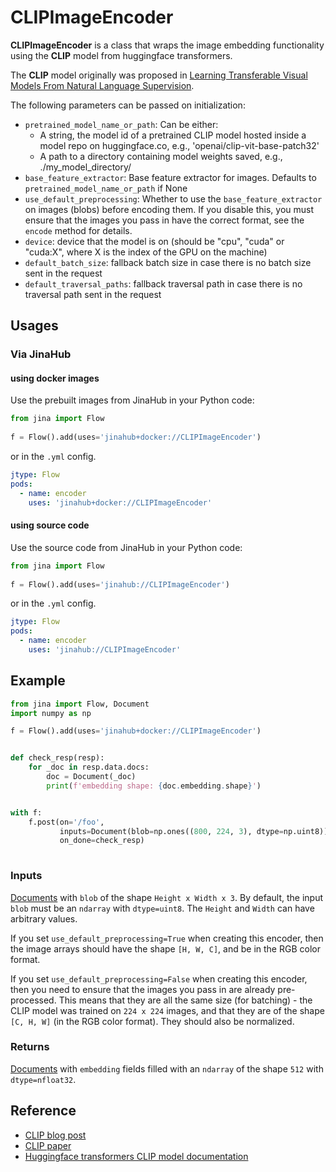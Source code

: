 # CLIPImageEncoder

**CLIPImageEncoder** is a class that wraps the image embedding functionality using the **CLIP** model from huggingface transformers.

The **CLIP** model originally was proposed in [Learning Transferable Visual Models From Natural Language Supervision](https://cdn.openai.com/papers/Learning_Transferable_Visual_Models_From_Natural_Language_Supervision.pdf).

The following parameters can be passed on initialization:
- `pretrained_model_name_or_path`: Can be either:
    - A string, the model id of a pretrained CLIP model hosted
        inside a model repo on huggingface.co, e.g., 'openai/clip-vit-base-patch32'
    - A path to a directory containing model weights saved, e.g., ./my_model_directory/
- `base_feature_extractor`: Base feature extractor for images. 
      Defaults to ``pretrained_model_name_or_path`` if None
- `use_default_preprocessing`: Whether to use the `base_feature_extractor` on
        images (blobs) before encoding them. If you disable this, you must ensure
        that the images you pass in have the correct format, see the ``encode`` method
        for details.
- `device`: device that the model is on (should be "cpu", "cuda" or "cuda:X",
    where X is the index of the GPU on the machine)
- `default_batch_size`: fallback batch size in case there is no batch size sent in the request
- `default_traversal_paths`: fallback traversal path in case there is no traversal path sent in the request





## Usages

### Via JinaHub

#### using docker images

Use the prebuilt images from JinaHub in your Python code: 

```python
from jina import Flow
	
f = Flow().add(uses='jinahub+docker://CLIPImageEncoder')
```

or in the `.yml` config.
	
```yaml
jtype: Flow
pods:
  - name: encoder
    uses: 'jinahub+docker://CLIPImageEncoder'
```

#### using source code
Use the source code from JinaHub in your Python code:

```python
from jina import Flow
	
f = Flow().add(uses='jinahub://CLIPImageEncoder')
```

or in the `.yml` config.

```yaml
jtype: Flow
pods:
  - name: encoder
    uses: 'jinahub://CLIPImageEncoder'
```


## Example 


```python
from jina import Flow, Document
import numpy as np

f = Flow().add(uses='jinahub+docker://CLIPImageEncoder')


def check_resp(resp):
    for _doc in resp.data.docs:
        doc = Document(_doc)
        print(f'embedding shape: {doc.embedding.shape}')


with f:
    f.post(on='/foo',
           inputs=Document(blob=np.ones((800, 224, 3), dtype=np.uint8)),
           on_done=check_resp)
	    
```


### Inputs 

[Documents](https://github.com/jina-ai/jina/blob/master/.github/2.0/cookbooks/Document.md) with `blob` of the shape `Height x Width x 3`. By default, the input `blob` must be an `ndarray` with `dtype=uint8`. The `Height` and `Width` can have arbitrary values.

If you set `use_default_preprocessing=True` when creating this encoder, then the image arrays should have the shape `[H, W, C]`, and be in the RGB color format.

If you set `use_default_preprocessing=False` when creating this encoder, then you need to ensure that the images you pass in are already pre-processed. This means that they are all the same size (for batching) - the CLIP model was trained on `224 x 224` images, and that they are of the shape `[C, H, W]` (in the RGB color format). They should also be normalized.

### Returns

[Documents](https://github.com/jina-ai/jina/blob/master/.github/2.0/cookbooks/Document.md) with `embedding` fields filled with an `ndarray` of the shape `512` with `dtype=nfloat32`.



## Reference

- [CLIP blog post](https://openai.com/blog/clip/)
- [CLIP paper](https://arxiv.org/abs/2103.00020)
- [Huggingface transformers CLIP model documentation](https://huggingface.co/transformers/model_doc/clip.html)


